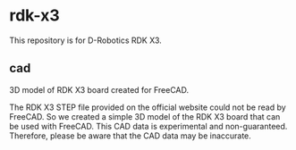 # rdk-x3

This repository is for D-Robotics RDK X3.

## cad
3D model of RDK X3 board created for FreeCAD.

The RDK X3 STEP file provided on the official website could not be read by FreeCAD. So we created a simple 3D model of the RDK X3 board that can be used with FreeCAD.
This CAD data is experimental and non-guaranteed. Therefore, please be aware that the CAD data may be inaccurate.
